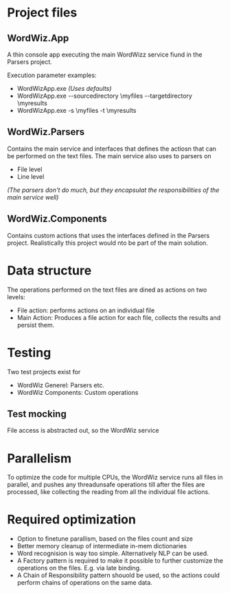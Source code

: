 # Project files

## WordWiz.App
A thin console app executing the main WordWizz service fiund in the Parsers project.

Execution parameter examples:
* WordWizApp.exe _(Uses defaults)_
* WordWizApp.exe --sourcedirectory \myfiles --targetdirectory \myresults
* WordWizApp.exe  -s \myfiles -t \myresults

## WordWiz.Parsers
Contains the main service and interfaces that defines the actiosn that can be performed on the text files.
The main service also uses to parsers on
* File level
* Line level 

_(The parsers don't do much, but they encapsulat the responsibilities of the main service well)_

## WordWiz.Components
Contains custom actions that uses the interfaces defined in the Parsers project. Realistically this project would nto be part of the main solution.

# Data structure
The operations performed on the text files are dined as actions on two levels:
* File action: performs actions on an individual file
* Main Action: Produces a file action for each file, collects the results and persist them.

# Testing
Two test projects exist for
* WordWiz Generel: Parsers etc.
* WordWiz Components: Custom operations

## Test mocking
File access is abstracted out, so the WordWiz service

# Parallelism
To optimize the code for multiple CPUs, the WordWiz service runs all files in parallel, and pushes any threadunsafe operations till after the files are processed, like collecting the reading from all the individual file actions.

# Required optimization
* Option to finetune parallism, based on the files count and size
* Better memory cleanup of intermediate in-mem dictionaries
* Word recognision is way too simple. Alternatively NLP can be used.
* A Factory pattern is required to make it possible to further customize the operations on the files. E.g. via late binding.
* A Chain of Responsibility pattern shouold be used, so the actions could perform chains of operations on the same data. 
